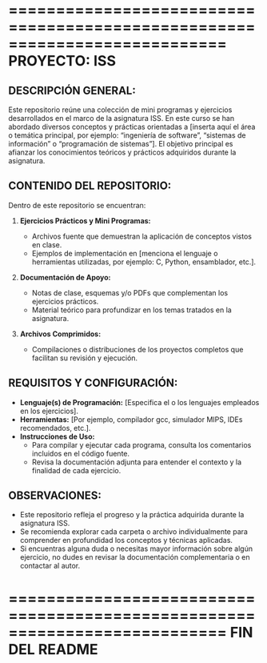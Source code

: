 ===========================================================================
                               PROYECTO: ISS
===========================================================================

DESCRIPCIÓN GENERAL:
--------------------
Este repositorio reúne una colección de mini programas y ejercicios desarrollados en el marco de la asignatura ISS. En este curso se han abordado diversos conceptos y prácticas orientadas a [inserta aquí el área o temática principal, por ejemplo: “ingeniería de software”, “sistemas de información” o “programación de sistemas”]. El objetivo principal es afianzar los conocimientos teóricos y prácticos adquiridos durante la asignatura.

CONTENIDO DEL REPOSITORIO:
--------------------------
Dentro de este repositorio se encuentran:

1. **Ejercicios Prácticos y Mini Programas:**
   - Archivos fuente que demuestran la aplicación de conceptos vistos en clase.
   - Ejemplos de implementación en [menciona el lenguaje o herramientas utilizadas, por ejemplo: C, Python, ensamblador, etc.].

2. **Documentación de Apoyo:**
   - Notas de clase, esquemas y/o PDFs que complementan los ejercicios prácticos.
   - Material teórico para profundizar en los temas tratados en la asignatura.

3. **Archivos Comprimidos:**
   - Compilaciones o distribuciones de los proyectos completos que facilitan su revisión y ejecución.

REQUISITOS Y CONFIGURACIÓN:
---------------------------
- **Lenguaje(s) de Programación:** [Especifica el o los lenguajes empleados en los ejercicios].
- **Herramientas:** [Por ejemplo, compilador gcc, simulador MIPS, IDEs recomendados, etc.].
- **Instrucciones de Uso:** 
  - Para compilar y ejecutar cada programa, consulta los comentarios incluidos en el código fuente.
  - Revisa la documentación adjunta para entender el contexto y la finalidad de cada ejercicio.

OBSERVACIONES:
--------------
- Este repositorio refleja el progreso y la práctica adquirida durante la asignatura ISS.
- Se recomienda explorar cada carpeta o archivo individualmente para comprender en profundidad los conceptos y técnicas aplicadas.
- Si encuentras alguna duda o necesitas mayor información sobre algún ejercicio, no dudes en revisar la documentación complementaria o en contactar al autor.

===========================================================================
                              FIN DEL README
===========================================================================


